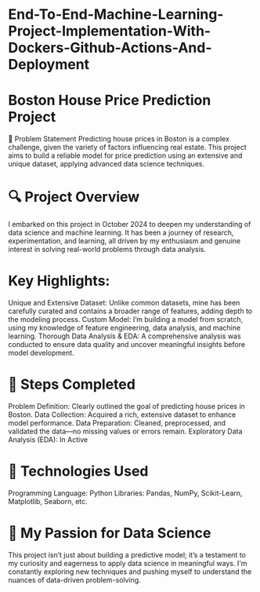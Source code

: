 # End-To-End-Machine-Learning-Project-Implementation-With-Dockers-Github-Actions-And-Deployment

# Boston House Price Prediction Project
📜 Problem Statement
Predicting house prices in Boston is a complex challenge, given the variety of factors influencing real estate. This project aims to build a reliable model for price prediction using an extensive and unique dataset, applying advanced data science techniques.

# 🔍 Project Overview
I embarked on this project in October 2024 to deepen my understanding of data science and machine learning. It has been a journey of research, experimentation, and learning, all driven by my enthusiasm and genuine interest in solving real-world problems through data analysis.

# Key Highlights:
Unique and Extensive Dataset: Unlike common datasets, mine has been carefully curated and contains a broader range of features, adding depth to the modeling process.
Custom Model: I’m building a model from scratch, using my knowledge of feature engineering, data analysis, and machine learning.
Thorough Data Analysis & EDA: A comprehensive analysis was conducted to ensure data quality and uncover meaningful insights before model development.

# 🚀 Steps Completed
Problem Definition: Clearly outlined the goal of predicting house prices in Boston.
Data Collection: Acquired a rich, extensive dataset to enhance model performance.
Data Preparation: Cleaned, preprocessed, and validated the data—no missing values or errors remain.
Exploratory Data Analysis (EDA): In Active

# 🔧 Technologies Used
Programming Language: Python
Libraries: Pandas, NumPy, Scikit-Learn, Matplotlib, Seaborn, etc.

# 🙌 My Passion for Data Science
This project isn’t just about building a predictive model; it’s a testament to my curiosity and eagerness to apply data science in meaningful ways. I'm constantly exploring new techniques and pushing myself to understand the nuances of data-driven problem-solving.



